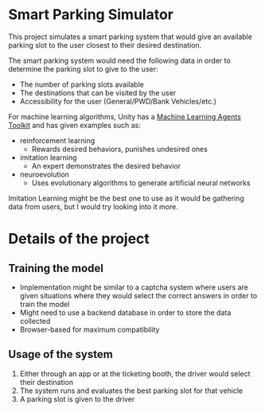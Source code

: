 # Smart Parking Simulator

This project simulates a smart parking system that would give an available parking slot to the user closest to their desired destination.

The smart parking system would need the following data in order to determine the parking slot to give to the user:
- The number of parking slots available
- The destinations that can be visited by the user
- Accessibility for the user (General/PWD/Bank Vehicles/etc.)

For machine learning algorithms, Unity has a [Machine Learning Agents Toolkit](https://github.com/Unity-Technologies/ml-agents) and has given examples such as:
- reinforcement learning
  - Rewards desired behaviors, punishes undesired ones
- imitation learning
  - An expert demonstrates the desired behavior
- neuroevolution
  - Uses evolutionary algorithms to generate artificial neural networks

Imitation Learning might be the best one to use as it would be gathering data from users, but I would try looking into it more.

# Details of the project
## Training the model
- Implementation might be similar to a captcha system where users are given situations where they would select the correct answers in order to train the model
- Might need to use a backend database in order to store the data collected
- Browser-based for maximum compatibility

## Usage of the system
1. Either through an app or at the ticketing booth, the driver would select their destination
2. The system runs and evaluates the best parking slot for that vehicle
3. A parking slot is given to the driver